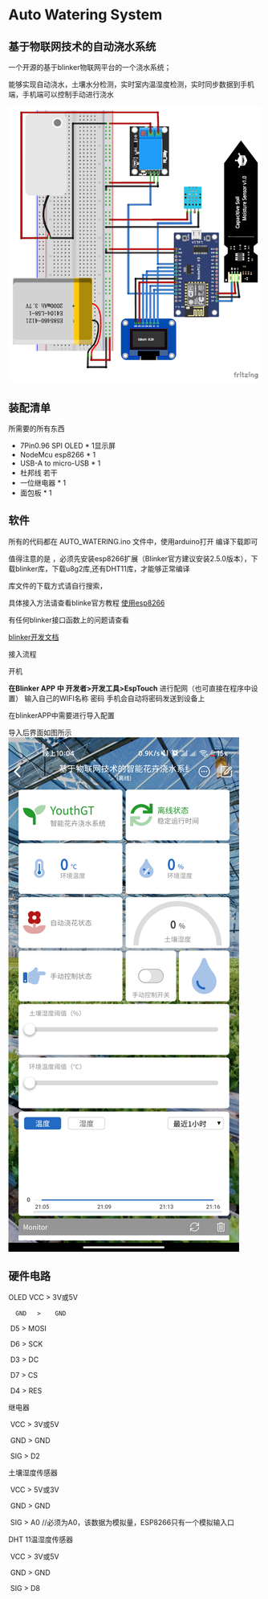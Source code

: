 # Auto Watering System

## 基于物联网技术的自动浇水系统

一个开源的基于blinker物联网平台的一个浇水系统；

能够实现自动浇水，土壤水分检测，实时室内温湿度检测，实时同步数据到手机端，手机端可以控制手动进行浇水

![](images/草图.png)

## 装配清单

所需要的所有东西

* 7Pin0.96 SPI OLED      *  1显示屏
* NodeMcu esp8266     *  1
* USB-A to micro-USB  *  1 
* 杜邦线                         若干
* 一位继电器                  *  1
* 面包板                         *  1


## 软件

所有的代码都在 AUTO_WATERING.ino 文件中，使用arduino打开 编译下载即可

值得注意的是 ，必须先安装esp8266扩展（Blinker官方建议安装2.5.0版本），下载blinker库，下载u8g2库,还有DHT11库，才能够正常编译

库文件的下载方式请自行搜索，

具体接入方法请查看blinke官方教程
 [使用esp8266](https://doc.blinker.app/?file=001-%E5%BF%AB%E9%80%9F%E5%BC%80%E5%A7%8B/02-esp8266%26WiFi%E6%8E%A5%E5%85%A5)

有任何blinker接口函数上的问题请查看

[blinker开发文档](https://doc.blinker.app)

接入流程 

开机 

**在Blinker APP 中 开发者>开发工具>EspTouch** 进行配网（也可直接在程序中设置）
输入自己的WIFI名称 密码 手机会自动将密码发送到设备上

在blinkerAPP中需要进行导入配置

导入后界面如图所示
![](images/Blinker界面.jpg)


## 硬件电路

OLED
      VCC    >    3V或5V

      GND   >    GND

​      D5      >     MOSI

​      D6     >     SCK

​      D3      >     DC

​      D7      >     CS 

​      D4      >     RES

继电器

​      VCC    >    3V或5V

​      GND   >    GND

​      SIG     >     D2

土壤湿度传感器

​      VCC      >     5V或3V

​      GND     >     GND

​      SIG        >     A0     //必须为A0，该数据为模拟量，ESP8266只有一个模拟输入口

DHT 11温湿度传感器

​      VCC    >    3V或5V

​      GND   >    GND

​      SIG     >     D8